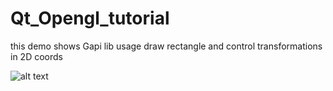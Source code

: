 # Qt_Opengl_tutorial

this demo shows Gapi lib usage draw rectangle and control transformations in 2D coords


![alt text](https://github.com/sho3la/Qt_Opengl_tutorial/blob/master/screenshot/screenshot2.PNG)

